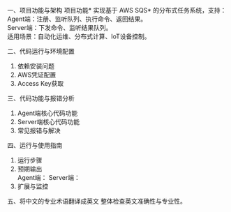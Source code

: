   <!-- <ai修改记录 - 作者:林锦秋> -->

一、项目功能与架构
项目功能*
    实现基于 AWS SQS* 的分布式任务系统，支持：  
      Agent端：注册、监听队列、执行命令、返回结果。  
     Server端：下发命令、监听结果队列。  
    适用场景：自动化运维、分布式计算、IoT设备控制。  

二、代码运行与环境配置
1. 依赖安装问题  
2. AWS凭证配置  
3. Access Key获取  

三、代码功能与报错分析
1. Agent端核心代码功能  
2. Server端核心代码功能  
3. 常见报错与解决 

四、运行与使用指南
1. 运行步骤
2. 预期输出  
   Agent端：  Server端：  
3. 扩展与监控  

五、将中文的专业术语翻译成英文
  整体检查英文准确性与专业性。